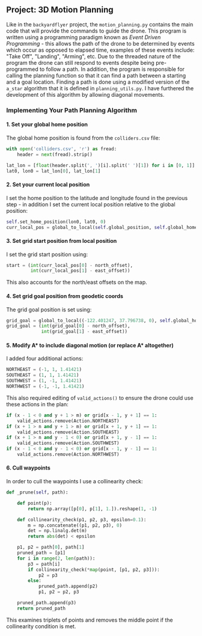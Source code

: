 ## **Project: 3D Motion Planning**

Like in the ```backyardflyer``` project, the ```motion_planning.py``` contains the main code that will provide the commands to guide the drone. 
This program is written using a programming paradigm known as *Event Driven Programming* - this allows the path of the drone to be determined by 
events which occur as opposed to elapsed time, examples of these events include: "Take Off", "Landing", "Arming", etc. 
Due to the threaded nature of the program the drone can still respond to events despite being pre-programmed to follow a path. 
In addition, the program is responsible for calling the planning function so that it can find a path between a starting and a goal location. 
Finding a path is done using a modified version of the ```a_star``` algorithm that it is defined in ```planning_utils.py```.
I have furthered the development of this algorithm by allowing diagonal movements.

### Implementing Your Path Planning Algorithm

#### 1. Set your global home position
The global home position is found from the ```colliders.csv``` file:

```python
with open('colliders.csv', 'r') as fread:
    header = next(fread).strip()

lat_lon = [float(header.split(', ')[i].split(' ')[1]) for i in [0, 1]]
lat0, lon0 = lat_lon[0], lat_lon[1]
```

#### 2. Set your current local position
I set the home position to the latitude and longitude found in the previous step - 
in addition I set the current local position relative to the global position:

```python
self.set_home_position(lon0, lat0, 0)
curr_local_pos = global_to_local(self.global_position, self.global_home)
```

#### 3. Set grid start position from local position
I set the grid start position using:

```python
start = (int(curr_local_pos[0] - north_offset),
         int(curr_local_pos[1] - east_offset))
```

This also accounts for the north/east offsets on the map.

#### 4. Set grid goal position from geodetic coords
The grid goal position is set using:

```python
grid_goal = global_to_local((-122.401247, 37.796738, 0), self.global_home)
grid_goal = (int(grid_goal[0] - north_offset),
             int(grid_goal[1] - east_offset))
```

#### 5. Modify A* to include diagonal motion (or replace A* altogether)
I added four additional actions:

```python
NORTHEAST = (-1, 1, 1.41421)
SOUTHEAST = (1, 1, 1.41421)
SOUTHWEST = (1, -1, 1.41421)
NORTHWEST = (-1, -1, 1.41421)
```

This also required editing of ```valid_actions()``` to ensure the drone could use these actions in the plan:

```python
if (x - 1 < 0 and y + 1 > m) or grid[x - 1, y + 1] == 1:
    valid_actions.remove(Action.NORTHEAST)
if (x + 1 > n and y + 1 > m) or grid[x + 1, y + 1] == 1:
    valid_actions.remove(Action.SOUTHEAST)
if (x + 1 > n and y - 1 < 0) or grid[x + 1, y - 1] == 1:
    valid_actions.remove(Action.SOUTHWEST)
if (x - 1 < 0 and y - 1 < 0) or grid[x - 1, y - 1] == 1:
    valid_actions.remove(Action.NORTHWEST)
```

#### 6. Cull waypoints 
In order to cull the waypoints I use a collinearity check:

```python
def _prune(self, path):

    def point(p):
        return np.array([p[0], p[1], 1.]).reshape(1, -1)

    def collinearity_check(p1, p2, p3, epsilon=0.1):
        m = np.concatenate((p1, p2, p3), 0)
        det = np.linalg.det(m)
        return abs(det) < epsilon

    p1, p2 = path[0], path[1]
    pruned_path = [p1]
    for i in range(2, len(path)):
        p3 = path[i]
        if collinearity_check(*map(point, [p1, p2, p3])):
            p2 = p3
        else:
            pruned_path.append(p2)
            p1, p2 = p2, p3

    pruned_path.append(p3)
    return pruned_path
```

This examines triplets of points and removes the middle point if the collinearity condition is met.
